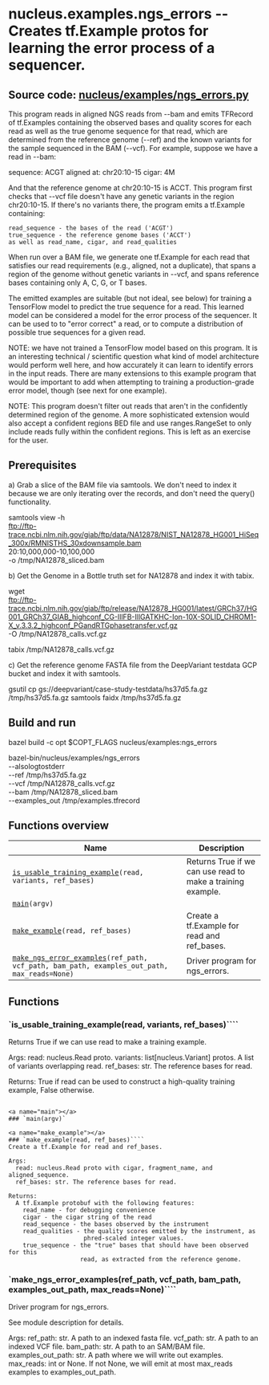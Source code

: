 # nucleus.examples.ngs_errors -- Creates tf.Example protos for learning the error process of a sequencer.
**Source code:** [nucleus/examples/ngs_errors.py](https://github.com/google/nucleus/tree/master/nucleus/examples/ngs_errors.py)
---
This program reads in aligned NGS reads from --bam and emits TFRecord of
tf.Examples containing the observed bases and quality scores for each read as
well as the true genome sequence for that read, which are determined from the
reference genome (--ref) and the known variants for the sample sequenced in the
BAM (--vcf). For example, suppose we have a read in --bam:

  sequence: ACGT
  aligned at: chr20:10-15
  cigar: 4M

And that the reference genome at chr20:10-15 is ACCT. This program first checks
that --vcf file doesn't have any genetic variants in the region chr20:10-15. If
there's no variants there, the program emits a tf.Example containing:

    read_sequence - the bases of the read ('ACGT')
    true_sequence - the reference genome bases ('ACCT')
    as well as read_name, cigar, and read_qualities

When run over a BAM file, we generate one tf.Example for each read that
satisfies our read requirements (e.g., aligned, not a duplicate), that spans a
region of the genome without genetic variants in --vcf, and spans reference
bases containing only A, C, G, or T bases.

The emitted examples are suitable (but not ideal, see below) for training a
TensorFlow model to predict the true sequence for a read. This learned model can
be considered a model for the error process of the sequencer. It can be used to
to "error correct" a read, or to compute a distribution of possible true
sequences for a given read.

NOTE: we have not trained a TensorFlow model based on this program. It is an
interesting technical / scientific question what kind of model architecture
would perform well here, and how accurately it can learn to identify errors in
the input reads. There are many extensions to this example program that would be
important to add when attempting to training a production-grade error model,
though (see next for one example).

NOTE: This program doesn't filter out reads that aren't in the confidently
determined region of the genome. A more sophisticated extension would also
accept a confident regions BED file and use ranges.RangeSet to only include
reads fully within the confident regions. This is left as an exercise for the
user.

## Prerequisites

a) Grab a slice of the BAM file via samtools. We don't need to index it because
   we are only iterating over the records, and don't need the query()
   functionality.

samtools view -h \
  ftp://ftp-trace.ncbi.nlm.nih.gov/giab/ftp/data/NA12878/NIST_NA12878_HG001_HiSeq_300x/RMNISTHS_30xdownsample.bam \
  20:10,000,000-10,100,000 \
  -o /tmp/NA12878_sliced.bam

b) Get the Genome in a Bottle truth set for NA12878 and index it with tabix.

wget \
  ftp://ftp-trace.ncbi.nlm.nih.gov/giab/ftp/release/NA12878_HG001/latest/GRCh37/HG001_GRCh37_GIAB_highconf_CG-IllFB-IllGATKHC-Ion-10X-SOLID_CHROM1-X_v.3.3.2_highconf_PGandRTGphasetransfer.vcf.gz \
  -O /tmp/NA12878_calls.vcf.gz

tabix /tmp/NA12878_calls.vcf.gz

c) Get the reference genome FASTA file from the DeepVariant testdata GCP bucket
   and index it with samtools.

gsutil cp gs://deepvariant/case-study-testdata/hs37d5.fa.gz /tmp/hs37d5.fa.gz
samtools faidx /tmp/hs37d5.fa.gz

## Build and run

bazel build -c opt $COPT_FLAGS nucleus/examples:ngs_errors

bazel-bin/nucleus/examples/ngs_errors \
  --alsologtostderr \
  --ref /tmp/hs37d5.fa.gz \
  --vcf /tmp/NA12878_calls.vcf.gz \
  --bam /tmp/NA12878_sliced.bam \
  --examples_out /tmp/examples.tfrecord

## Functions overview
Name | Description
-----|------------
[`is_usable_training_example`](#is_usable_training_example)`(read, variants, ref_bases)` | Returns True if we can use read to make a training example.
[`main`](#main)`(argv)` | 
[`make_example`](#make_example)`(read, ref_bases)` | Create a tf.Example for read and ref_bases.
[`make_ngs_error_examples`](#make_ngs_error_examples)`(ref_path, vcf_path, bam_path, examples_out_path, max_reads=None)` | Driver program for ngs_errors.

## Functions
<a name="is_usable_training_example"></a>
### `is_usable_training_example(read, variants, ref_bases)````
Returns True if we can use read to make a training example.

Args:
  read: nucleus.Read proto.
  variants: list[nucleus.Variant] protos. A list of variants overlapping read.
  ref_bases: str. The reference bases for read.

Returns:
  True if read can be used to construct a high-quality training example, False
  otherwise.
```

<a name="main"></a>
### `main(argv)`

<a name="make_example"></a>
### `make_example(read, ref_bases)````
Create a tf.Example for read and ref_bases.

Args:
  read: nucleus.Read proto with cigar, fragment_name, and aligned_sequence.
  ref_bases: str. The reference bases for read.

Returns:
  A tf.Example protobuf with the following features:
    read_name - for debugging convenience
    cigar - the cigar string of the read
    read_sequence - the bases observed by the instrument
    read_qualities - the quality scores emitted by the instrument, as
                     phred-scaled integer values.
    true_sequence - the "true" bases that should have been observed for this
                    read, as extracted from the reference genome.
```

<a name="make_ngs_error_examples"></a>
### `make_ngs_error_examples(ref_path, vcf_path, bam_path, examples_out_path, max_reads=None)````
Driver program for ngs_errors.

See module description for details.

Args:
  ref_path: str. A path to an indexed fasta file.
  vcf_path: str. A path to an indexed VCF file.
  bam_path: str. A path to an SAM/BAM file.
  examples_out_path: str. A path where we will write out examples.
  max_reads: int or None. If not None, we will emit at most max_reads examples
    to examples_out_path.
```

